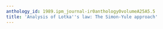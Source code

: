 ```yaml
---
anthology_id: 1989.ipm_journal-ir0anthology0volumeA25A5.5
title: 'Analysis of Lotka''s law: The Simon-Yule approach'
---
```

